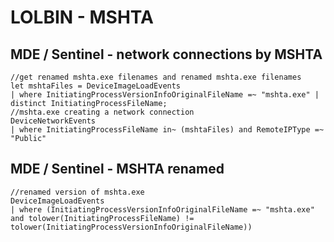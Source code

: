# LOLBIN - MSHTA

## MDE / Sentinel - network connections by MSHTA
```
//get renamed mshta.exe filenames and renamed mshta.exe filenames
let mshtaFiles = DeviceImageLoadEvents
| where InitiatingProcessVersionInfoOriginalFileName =~ "mshta.exe" | distinct InitiatingProcessFileName;
//mshta.exe creating a network connection
DeviceNetworkEvents
| where InitiatingProcessFileName in~ (mshtaFiles) and RemoteIPType =~ "Public"
```

## MDE / Sentinel - MSHTA renamed

```
//renamed version of mshta.exe
DeviceImageLoadEvents
| where (InitiatingProcessVersionInfoOriginalFileName =~ "mshta.exe" and tolower(InitiatingProcessFileName) != tolower(InitiatingProcessVersionInfoOriginalFileName))
```
